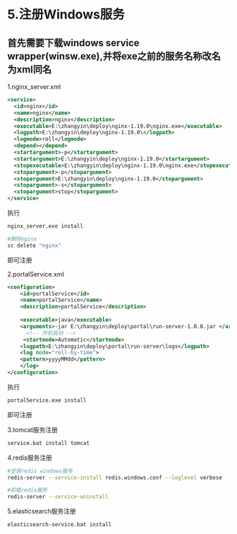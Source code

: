 # 5.注册Windows服务

## 首先需要下载windows service wrapper(winsw.exe),并将exe之前的服务名称改名为xml同名

1.nginx_server.xml

```xml
<service>
  <id>nginx</id>
  <name>nginx</name>
  <description>nginx</description>
  <executable>E:\zhangyin\deploy\nginx-1.19.0\nginx.exe</executable>
  <logpath>E:\zhangyin\deploy\nginx-1.19.0\</logpath>
  <logmode>roll</logmode>
  <depend></depend>
  <startargument>-p</startargument>
  <startargument>E:\zhangyin\deploy\nginx-1.19.0</startargument>
  <stopexecutable>E:\zhangyin\deploy\nginx-1.19.0\nginx.exe</stopexecutable>
  <stopargument>-p</stopargument>
  <stopargument>E:\zhangyin\deploy\nginx-1.19.0</stopargument>
  <stopargument>-s</stopargument>
  <stopargument>stop</stopargument>
</service>
```

执行

```bash
nginx_server.exe install
```

```bash
#删除nginx
sc delete "nginx"
```

即可注册

2.portalService.xml

```xml
<configuration>
    <id>portalService</id>
    <name>portalService</name>
    <description>portalService</description>
    
    <executable>java</executable>
    <arguments>-jar E:\zhangyin\deploy\portal\run-server-1.0.0.jar </arguments>
      <!-- 开机启动 -->
     <startmode>Automatic</startmode>
    <logpath>E:\zhangyin\deploy\portal\run-server\logs</logpath>
    <log mode="roll-by-time">
    <pattern>yyyyMMdd</pattern>
    </log>
</configuration>
```

执行

```bash
portalService.exe install
```

即可注册

3.tomcat服务注册

```bash
service.bat install tomcat
```

4.redis服务注册

```bash
#安装redis windows服务
redis-server --service-install redis.windows.conf --loglevel verbose

#卸载redis服务
redis-server --service-uninstall
```

5.elasticsearch服务注册

```bash
elasticsearch-service.bat install
```
